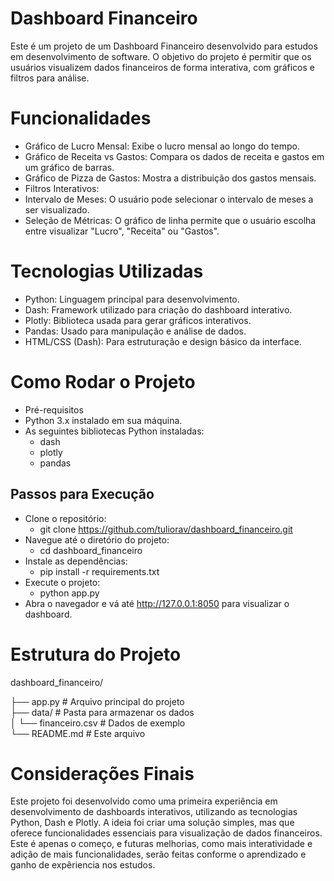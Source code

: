 
# Dashboard Financeiro

Este é um projeto de um Dashboard Financeiro desenvolvido para estudos em desenvolvimento de software. O objetivo do projeto é permitir que os usuários visualizem dados financeiros de forma interativa, com gráficos e filtros para análise.

# Funcionalidades

- Gráfico de Lucro Mensal: Exibe o lucro mensal ao longo do tempo.
- Gráfico de Receita vs Gastos: Compara os dados de receita e gastos em um gráfico de barras.
- Gráfico de Pizza de Gastos: Mostra a distribuição dos gastos mensais.
- Filtros Interativos:
- Intervalo de Meses: O usuário pode selecionar o intervalo de meses a ser visualizado.
- Seleção de Métricas: O gráfico de linha permite que o usuário escolha entre visualizar "Lucro", "Receita" ou "Gastos".
# Tecnologias Utilizadas
- Python: Linguagem principal para desenvolvimento.
- Dash: Framework utilizado para criação do dashboard interativo.
- Plotly: Biblioteca usada para gerar gráficos interativos.
- Pandas: Usado para manipulação e análise de dados.
- HTML/CSS (Dash): Para estruturação e design básico da interface.
# Como Rodar o Projeto
- Pré-requisitos
- Python 3.x instalado em sua máquina.
- As seguintes bibliotecas Python instaladas:
  - dash 
  - plotly
  - pandas
## Passos para Execução

- Clone o repositório:
  - git clone https://github.com/tuliorav/dashboard_financeiro.git
- Navegue até o diretório do projeto:
  - cd dashboard_financeiro
- Instale as dependências:
  - pip install -r requirements.txt
- Execute o projeto:
  - python app.py
- Abra o navegador e vá até http://127.0.0.1:8050 para visualizar o dashboard.

# Estrutura do Projeto
dashboard_financeiro/

├── app.py              # Arquivo principal do projeto  
├── data/               # Pasta para armazenar os dados  
│   └── financeiro.csv  # Dados de exemplo  
└── README.md           # Este arquivo

# Considerações Finais
Este projeto foi desenvolvido como uma primeira experiência em desenvolvimento de dashboards interativos, utilizando as tecnologias Python, Dash e Plotly. A ideia foi criar uma solução simples, mas que oferece funcionalidades essenciais para visualização de dados financeiros. Este é apenas o começo, e futuras melhorias, como mais interatividade e adição de mais funcionalidades, serão feitas conforme o aprendizado e ganho de expêriencia nos estudos.